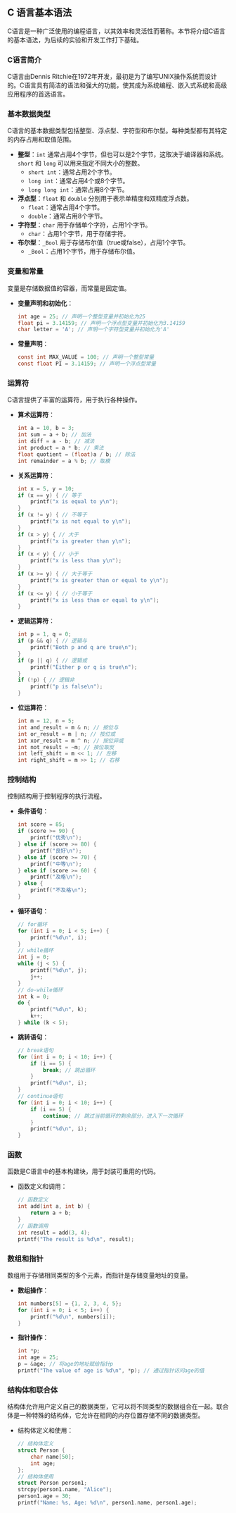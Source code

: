 ## C 语言基本语法

C语言是一种广泛使用的编程语言，以其效率和灵活性而著称。本节将介绍C语言的基本语法，为后续的实验和开发工作打下基础。

### C语言简介

C语言由Dennis Ritchie在1972年开发，最初是为了编写UNIX操作系统而设计的。C语言具有简洁的语法和强大的功能，使其成为系统编程、嵌入式系统和高级应用程序的首选语言。

### 基本数据类型

C语言的基本数据类型包括整型、浮点型、字符型和布尔型。每种类型都有其特定的内存占用和取值范围。

- **整型**：`int` 通常占用4个字节，但也可以是2个字节，这取决于编译器和系统。`short` 和 `long` 可以用来指定不同大小的整数。
  - `short int`：通常占用2个字节。
  - `long int`：通常占用4个或8个字节。
  - `long long int`：通常占用8个字节。
- **浮点型**：`float` 和 `double` 分别用于表示单精度和双精度浮点数。
  - `float`：通常占用4个字节。
  - `double`：通常占用8个字节。
- **字符型**：`char` 用于存储单个字符，占用1个字节。
  - `char`：占用1个字节，用于存储字符。
- **布尔型**：`_Bool` 用于存储布尔值（true或false），占用1个字节。
  - `_Bool`：占用1个字节，用于存储布尔值。



### 变量和常量

变量是存储数据值的容器，而常量是固定值。

- **变量声明和初始化**：

  ```c
  int age = 25; // 声明一个整型变量并初始化为25
  float pi = 3.14159; // 声明一个浮点型变量并初始化为3.14159
  char letter = 'A'; // 声明一个字符型变量并初始化为'A'
  ```

- **常量声明**：

  ```c
  const int MAX_VALUE = 100; // 声明一个整型常量
  const float PI = 3.14159; // 声明一个浮点型常量
  ```

### 运算符

C语言提供了丰富的运算符，用于执行各种操作。

- **算术运算符**：

  ```c
  int a = 10, b = 3;
  int sum = a + b; // 加法
  int diff = a - b; // 减法
  int product = a * b; // 乘法
  float quotient = (float)a / b; // 除法
  int remainder = a % b; // 取模
  ```

- **关系运算符**：

  ```c
  int x = 5, y = 10;
  if (x == y) { // 等于
      printf("x is equal to y\n");
  }
  if (x != y) { // 不等于
      printf("x is not equal to y\n");
  }
  if (x > y) { // 大于
      printf("x is greater than y\n");
  }
  if (x < y) { // 小于
      printf("x is less than y\n");
  }
  if (x >= y) { // 大于等于
      printf("x is greater than or equal to y\n");
  }
  if (x <= y) { // 小于等于
      printf("x is less than or equal to y\n");
  }
  ```

- **逻辑运算符**：

  ```c
  int p = 1, q = 0;
  if (p && q) { // 逻辑与
      printf("Both p and q are true\n");
  }
  if (p || q) { // 逻辑或
      printf("Either p or q is true\n");
  }
  if (!p) { // 逻辑非
      printf("p is false\n");
  }
  ```

- **位运算符**：

  ```c
  int m = 12, n = 5;
  int and_result = m & n; // 按位与
  int or_result = m | n; // 按位或
  int xor_result = m ^ n; // 按位异或
  int not_result = ~m; // 按位取反
  int left_shift = m << 1; // 左移
  int right_shift = m >> 1; // 右移
  ```

### 控制结构

控制结构用于控制程序的执行流程。

- **条件语句**：

  ```c
  int score = 85;
  if (score >= 90) {
      printf("优秀\n");
  } else if (score >= 80) {
      printf("良好\n");
  } else if (score >= 70) {
      printf("中等\n");
  } else if (score >= 60) {
      printf("及格\n");
  } else {
      printf("不及格\n");
  }
  ```

- **循环语句**：

  ```c
  // for循环
  for (int i = 0; i < 5; i++) {
      printf("%d\n", i);
  }
  // while循环
  int j = 0;
  while (j < 5) {
      printf("%d\n", j);
      j++;
  }
  // do-while循环
  int k = 0;
  do {
      printf("%d\n", k);
      k++;
  } while (k < 5);
  ```

- **跳转语句**：

  ```c
  // break语句
  for (int i = 0; i < 10; i++) {
      if (i == 5) {
          break; // 跳出循环
      }
      printf("%d\n", i);
  }
  // continue语句
  for (int i = 0; i < 10; i++) {
      if (i == 5) {
          continue; // 跳过当前循环的剩余部分，进入下一次循环
      }
      printf("%d\n", i);
  }
  ```

### 函数

函数是C语言中的基本构建块，用于封装可重用的代码。

- 函数定义和调用：

  ```c
  // 函数定义
  int add(int a, int b) {
      return a + b;
  }
  // 函数调用
  int result = add(3, 4);
  printf("The result is %d\n", result);
  ```

### 数组和指针

数组用于存储相同类型的多个元素，而指针是存储变量地址的变量。

- **数组操作**：

  ```c
  int numbers[5] = {1, 2, 3, 4, 5};
  for (int i = 0; i < 5; i++) {
      printf("%d\n", numbers[i]);
  }
  ```

- **指针操作**：

  ```c
  int *p;
  int age = 25;
  p = &age; // 将age的地址赋给指针p
  printf("The value of age is %d\n", *p); // 通过指针访问age的值
  ```

### 结构体和联合体

结构体允许用户定义自己的数据类型，它可以将不同类型的数据组合在一起。联合体是一种特殊的结构体，它允许在相同的内存位置存储不同的数据类型。

- 结构体定义和使用：

  ```c
  // 结构体定义
  struct Person {
      char name[50];
      int age;
  };
  // 结构体使用
  struct Person person1;
  strcpy(person1.name, "Alice");
  person1.age = 30;
  printf("Name: %s, Age: %d\n", person1.name, person1.age);
  ```
